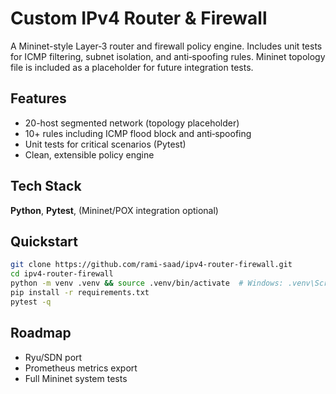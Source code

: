 # Custom IPv4 Router & Firewall

A Mininet-style Layer‑3 router and firewall policy engine. Includes unit tests for ICMP filtering, subnet isolation, and anti‑spoofing rules. Mininet topology file is included as a placeholder for future integration tests.

## Features
- 20-host segmented network (topology placeholder)
- 10+ rules including ICMP flood block and anti‑spoofing
- Unit tests for critical scenarios (Pytest)
- Clean, extensible policy engine

## Tech Stack
**Python**, **Pytest**, (Mininet/POX integration optional)

## Quickstart
```bash
git clone https://github.com/rami-saad/ipv4-router-firewall.git
cd ipv4-router-firewall
python -m venv .venv && source .venv/bin/activate  # Windows: .venv\Scripts\activate
pip install -r requirements.txt
pytest -q
```

## Roadmap
- Ryu/SDN port
- Prometheus metrics export
- Full Mininet system tests
